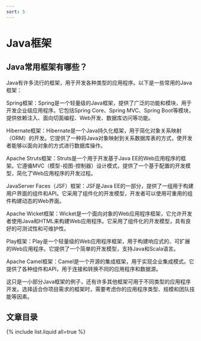 ```yaml
---
sort: 5
---
```

# Java框架
## Java常用框架有哪些？
Java有许多流行的框架，用于开发各种类型的应用程序。以下是一些常用的Java框架：

Spring框架：Spring是一个轻量级的Java框架，提供了广泛的功能和模块，用于开发企业级应用程序。它包括Spring Core、Spring MVC、Spring Boot等模块，提供依赖注入、面向切面编程、Web开发、数据库访问等功能。

Hibernate框架：Hibernate是一个Java持久化框架，用于简化对象关系映射（ORM）的开发。它提供了一种将Java对象映射到关系数据库表的方式，使开发者能够以面向对象的方式进行数据库操作。

Apache Struts框架：Struts是一个用于开发基于Java EE的Web应用程序的框架。它遵循MVC（模型-视图-控制器）设计模式，提供了一个基于配置的开发模型，简化了Web应用程序的开发过程。

JavaServer Faces（JSF）框架：JSF是Java EE的一部分，提供了一组用于构建用户界面的组件和API。它采用了组件化的开发模型，开发者可以使用可重用的组件构建动态的Web界面。

Apache Wicket框架：Wicket是一个面向对象的Web应用程序框架，它允许开发者使用Java和HTML来构建Web应用程序。它采用了组件化的开发模型，具有良好的可测试性和可维护性。

Play框架：Play是一个轻量级的Web应用程序框架，用于构建响应式的、可扩展的Web应用程序。它提供了一个简单的开发模型，支持Java和Scala语言。

Apache Camel框架：Camel是一个开源的集成框架，用于实现企业集成模式。它提供了各种组件和API，用于连接和转换不同的应用程序和数据源。

这只是一小部分Java框架的例子，还有许多其他框架可用于不同类型的应用程序开发。选择适合你项目需求的框架时，需要考虑你的应用程序类型、规模和团队技能等因素。

## 文章目录

{% include list.liquid all=true %}
